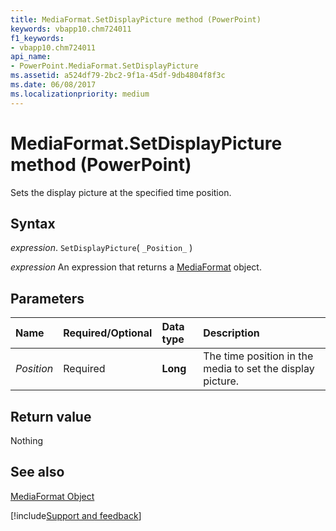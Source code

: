 ```yaml
---
title: MediaFormat.SetDisplayPicture method (PowerPoint)
keywords: vbapp10.chm724011
f1_keywords:
- vbapp10.chm724011
api_name:
- PowerPoint.MediaFormat.SetDisplayPicture
ms.assetid: a524df79-2bc2-9f1a-45df-9db4804f8f3c
ms.date: 06/08/2017
ms.localizationpriority: medium
---
```



# MediaFormat.SetDisplayPicture method (PowerPoint)

Sets the display picture at the specified time position.


## Syntax

_expression_. `SetDisplayPicture`( `_Position_` )

 _expression_ An expression that returns a [MediaFormat](PowerPoint.MediaFormat.md) object.


## Parameters



|Name|Required/Optional|Data type|Description|
|:-----|:-----|:-----|:-----|
| _Position_|Required|**Long**|The time position in the media to set the display picture.|

## Return value

Nothing


## See also


[MediaFormat Object](PowerPoint.MediaFormat.md)

[!include[Support and feedback](~/includes/feedback-boilerplate.md)]